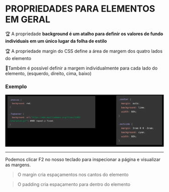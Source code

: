 # PROPRIEDADES PARA ELEMENTOS EM GERAL

🏆 A propriedade **background é um atalho para definir os valores de fundo individuais em um único lugar da folha de estilo**

🏆 A propriedade margin do CSS define a área de margem dos quatro lados do elemento 

📌Também é possível definir a margem individualmente para cada lado do elemento, (esquerdo, direito, cima, baixo)



### Exemplo


   <img src=https://github.com/ViniciusSXavier999/Assets/blob/main/P%C3%B3sGradua%C3%A7%C3%A3o/borderandmargin.png width="700"/>



---

Podemos clicar F2 no nosso teclado para inspecionar a página e visualizar as margens.

> O margin cria espaçamentos nos cantos do elemento
> 

> O padding cria espaçamento para dentro do elemento
>
























